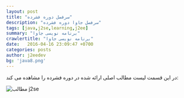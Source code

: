 ```yaml
---
layout: post
title: "سرفصل دوره فشرده"
description: "سرفصل جاوا دوره فشرده" 
tags: [java,j2se,learning,j2ee]
summary: "برنامه نویسی جاوا"
crawlertitle: "برنامه نویسی جاوا"
date:   2016-04-16 23:09:47 +0700
categories: posts
author: j2eedev
bg: 'java8.png'
---
```

در این قسمت لیست مطالب اصلی ارائه شده در دوره فشرده را مشاهده می کند:

![مطالب j2se](https://raw.githubusercontent.com/j2eedev-ir.github.io/assets/images/j2se.png)
